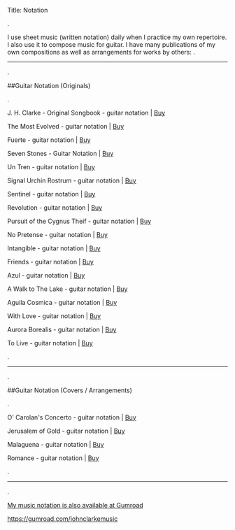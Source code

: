 Title: Notation

.

I use sheet music (written notation) daily when I practice my own repertoire. I also use it to compose music for guitar.  I have many publications of my own compositions as well as arrangements for works by others:
.

---

.

##Guitar Notation (Originals)

.

J. H. Clarke - Original Songbook - guitar notation | <a  href="https://gum.co/ABqtxe">Buy</a>

The Most Evolved - guitar notation | <a  href="https://gum.co/the-most-evolved-tabs">Buy</a>

Fuerte - guitar notation | <a  href="https://gum.co/fuerte-tab">Buy</a>

Seven Stones - Guitar Notation | <a  href="https://gum.co/7stones">Buy</a>


Un Tren - guitar notation | <a  href="https://gum.co/tren-tab">Buy</a>

Signal Urchin Rostrum - guitar notation | <a  href="https://gum.co/signal-tab">Buy</a>

Sentinel - guitar notation | <a  href="https://gum.co/sentinel-tab">Buy</a>

Revolution - guitar notation | <a  href="https://gum.co/revolution-tab">Buy</a>

Pursuit of the Cygnus Theif - guitar notation | <a  href="https://gum.co/pursuit-tab">Buy</a>

No Pretense - guitar notation | <a  href="https://gum.co/pretense-tab">Buy</a>

Intangible - guitar notation | <a  href="https://gum.co/intangible-tab">Buy</a>

Friends - guitar notation | <a  href="https://gum.co/friends-tab">Buy</a>

Azul -  guitar notation | <a  href="https://gum.co/azul-tab">Buy</a>

A Walk to The Lake - guitar notation | <a  href="https://gum.co/walk-tab">Buy</a>

Aguila Cosmica - guitar notation | <a  href="https://gum.co/
aguila-tab">Buy</a>

With Love - guitar notation | <a  href="https://gum.co/with-love-tab">Buy</a>

Aurora Borealis - guitar notation | <a  href="https://gum.co/aurora-tab">Buy</a>

To Live - guitar notation | <a  href="https://gum.co/to-live-tab">Buy</a>

.

---

.

##Guitar Notation (Covers / Arrangements)
<!-- Beethoven's Moonlight Sonata 2nd movement - Tabs and Notation pdfs <a  href="https://gum.co/YdnB">Buy</a> -->

.

O' Carolan's Concerto - guitar notation | <a  href="https://gum.co/ocarolan-tab">Buy</a>

Jerusalem of Gold - guitar notation | <a  href="https://gum.co/jerusalem-tab">Buy</a>

Malaguena - guitar notation | <a  href="https://gum.co/malaguena-tab">Buy</a>

Romance - guitar notation | <a  href="https://gum.co/romance-tab">Buy</a>

.

***

.

<p><a href="https://johnclarkemusic.gumroad.com/?sort=highest_rated&tags=notation" target="_blank"> My music notation is also available at  Gumroad<br>

 https://gumroad.com/johnclarkemusic</a></p>